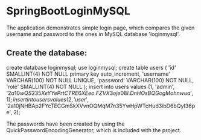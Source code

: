 # SpringBootLoginMySQL

The application demonstrates simple login page, which compares the given username and password to the ones in MySQL database 'loginmysql'. 

## Create the database:

create database loginmysql;
use loginmysql;
create table users
(
'id' SMALLINT(4) NOT NULL primary key auto_increment,
'username' VARCHAR(100) NOT NULL UNIQUE, 
'password' VARCHAR(100) NOT NULL, 
'role' SMALLINT(4) NOT NULL
);
insert into users values (1, 'admin', '$2a$10$wQS235XeYYePrtCTRE6XEeo.FZVX3oje08I.DnHOsBQGogMohnwua', 1);
insert into users values (2, 'user', '$2a$10$jNHBAp2FYcTECGmSkXVvnOQMqM7n35YwHpWTcHud3ibD6bQyI36pe', 2);

The passwords have been created by using the QuickPasswordEncodingGenerator, which is included with the project.
